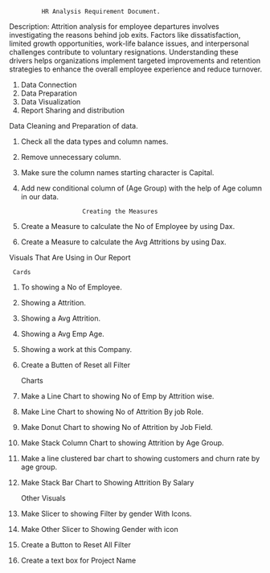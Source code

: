 
             HR Analysis Requirement Document.
             
Description: Attrition analysis for employee departures involves investigating the reasons behind job exits. Factors like dissatisfaction, limited growth opportunities, work-life balance issues,
and interpersonal challenges contribute to voluntary resignations. Understanding these drivers helps organizations implement targeted improvements and retention strategies to enhance the overall
employee experience and reduce turnover.

1)  Data Connection 
2)  Data Preparation 
3)  Data Visualization 
4)  Report Sharing and distribution

Data Cleaning and Preparation of data.

1)	Check all the data types and column names.
2)	Remove unnecessary column.
3)	Make sure the column names starting character is Capital.
4)	Add new conditional column of (Age Group) with the help of Age column in our data.

                         Creating the Measures

1)	Create a Measure to calculate the No of Employee by using Dax.
2)	Create a Measure to calculate the Avg Attritions by using Dax.

Visuals That Are Using in Our Report

     Cards
     
1)	To showing a No of Employee.
2)	Showing a Attrition.
3)	Showing a Avg Attrition.
4)	Showing a Avg Emp Age.
5)	Showing a work at this Company.
6)	Create a Butten of Reset all Filter

     Charts
  	
1)	Make a Line Chart to showing No of Emp by Attrition wise.
2)	Make Line Chart to showing No of Attrition By job Role.
3)	Make Donut Chart to showing No of Attrition by Job Field.
4)	Make Stack Column Chart to showing Attrition by Age Group.
5)	Make a line clustered bar chart to showing customers and churn rate by age group.
6)	Make Stack Bar Chart to Showing Attrition By Salary
   
    Other Visuals
  	
1)	Make Slicer to showing Filter by gender With Icons.
2)	Make Other Slicer to Showing Gender with icon
3)	Create a Button to Reset All Filter
4)	Create a text box for Project Name





